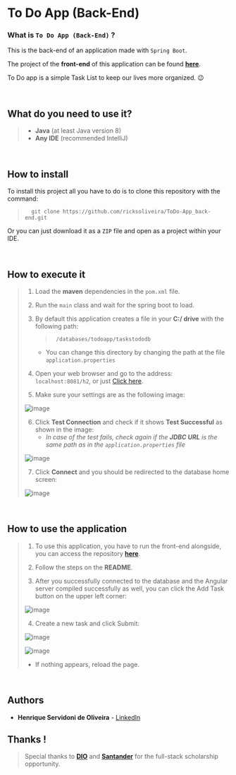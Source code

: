 # To Do App (Back-End)

### What is `To Do App (Back-End)` ?

This is the back-end of an application made with `Spring Boot`.

The project of the **front-end** of this application can be found **[here](https://github.com/ricksoliveira/ToDo-App_front-end)**.

To Do app is a simple Task List to keep our lives more organized. 😉

<br/>

## What do you need to use it?

> - **Java** (at least Java version 8)
> - **Any IDE** (recommended IntelliJ)

<br/>

## How to install

To install this project all you have to do is to clone this repository with the command:

> ```
> 	git clone https://github.com/ricksoliveira/ToDo-App_back-end.git
> ```

Or you can just download it as a `ZIP` file and open as a project  within your IDE.

<br/>

## How to execute it

> 1. Load the **maven** dependencies in the `pom.xml` file.
>
> 2. Run the `main` class and wait for the spring boot to load.
>
> 3. By default this application creates a file in your **C:/ drive** with the following path:
>
>    > ```
>    > 	/databases/todoapp/taskstododb
>    > ```
>
>    - You can change this directory by changing the path at the file `application.properties`
>
> 4. Open your web browser and go to the address: `localhost:8081/h2`, or just [Click here](localhost:8081/h2).
>
> 5. Make sure your settings are as the following image:
>
> ![image](https://user-images.githubusercontent.com/68413884/128966540-54d0ae40-6218-41e7-a925-23b4b62c83f7.png)
>
> 6. Click **Test Connection** and check if it shows **Test Successful** as shown in the image:
>    - *In case of the test fails, check again if the **JDBC URL** is the same path as in the `application.properties` file*
>
> ![image](https://user-images.githubusercontent.com/68413884/127176507-93a82063-3fa4-41b5-a9b6-1797dd30a8c5.png)
>
> 7. Click **Connect** and you should be redirected to the database home screen:
>
> ![image](https://user-images.githubusercontent.com/68413884/128966592-90576a91-3f0c-4710-b5b3-0ce18790344b.png)


<br/>

## How to use the application

> 1. To use this application, you have to run the front-end alongside, you can access the repository **[here](https://github.com/ricksoliveira/ToDo-App_front-end)**.
>
> 2. Follow the steps on the **README**.
>
> 3. After you successfully connected to the database and the Angular server compiled successfully as well, you can click the Add Task button on the upper left corner:
>
> ![image](https://user-images.githubusercontent.com/68413884/128967096-cdd234c5-be84-49e9-a45c-1f49ac11c5a9.png)
>
> 4. Create a new task and click Submit:
>
> ![image](https://user-images.githubusercontent.com/68413884/128967145-cf3857d8-0f05-428a-b1e9-e61136631f4e.png)
>
> ![image](https://user-images.githubusercontent.com/68413884/128967461-907c7e83-57c6-47ad-a8af-a7bb62c26f0f.png)
>
> - If nothing appears, reload the page.

<br/>

## Authors

- **Henrique Servidoni de Oliveira** - [LinkedIn](https://www.linkedin.com/in/ricksoliveira/)


## Thanks !

> Special thanks to [**DIO**](https://web.digitalinnovation.one/home) and [**Santander**](https://www.santander.com.br) for the full-stack scholarship opportunity.
